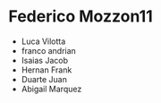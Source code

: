 # Federico Mozzon11
- Luca Vilotta
- franco andrian
- Isaias Jacob
- Hernan Frank
- Duarte Juan
- Abigail Marquez